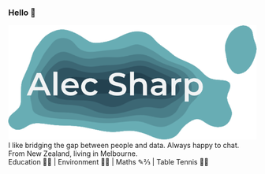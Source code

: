 ### Hello 👋
![Alec Sharp header image](density_plot_w_name.png)
I like bridging the gap between people and data. Always happy to chat.<br/>
From New Zealand, living in Melbourne.<br/>
Education 🧠💭 | Environment 🌿🐛 | Maths ✎⅔ | Table Tennis 🏓🏓
